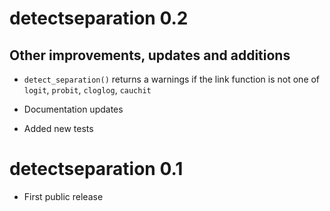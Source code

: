 # detectseparation 0.2

## Other improvements, updates and additions

* `detect_separation()` returns a warnings if the link function is not
  one of `logit`, `probit`, `cloglog`, `cauchit`
  
* Documentation updates

* Added new tests


# detectseparation 0.1

* First public release
